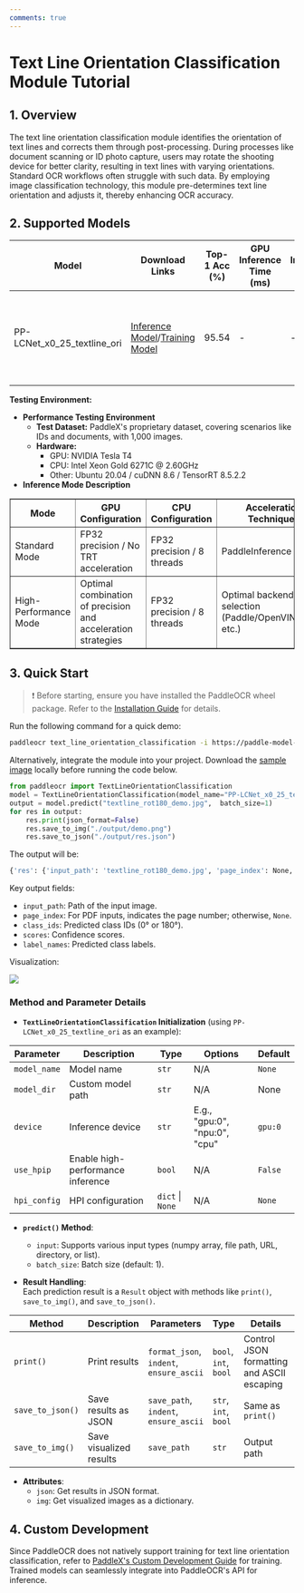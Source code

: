```yaml
---
comments: true
---
```


# Text Line Orientation Classification Module Tutorial

## 1. Overview  
The text line orientation classification module identifies the orientation of text lines and corrects them through post-processing. During processes like document scanning or ID photo capture, users may rotate the shooting device for better clarity, resulting in text lines with varying orientations. Standard OCR workflows often struggle with such data. By employing image classification technology, this module pre-determines text line orientation and adjusts it, thereby enhancing OCR accuracy.

## 2. Supported Models  

<table>
<thead>
<tr>
<th>Model</th>
<th>Download Links</th>
<th>Top-1 Acc (%)</th>
<th>GPU Inference Time (ms)</th>
<th>CPU Inference Time (ms)</th>
<th>Model Size (M)</th>
<th>Description</th>
</tr>
</thead>
<tbody>
<tr>
<td>PP-LCNet_x0_25_textline_ori</td><td><a href="https://paddle-model-ecology.bj.bcebos.com/paddlex/official_inference_model/paddle3.0.0/PP-LCNet_x0_25_textline_ori_infer.tar">Inference Model</a>/<a href="https://paddle-model-ecology.bj.bcebos.com/paddlex/official_pretrained_model/PP-LCNet_x0_25_textline_ori_pretrained.pdparams">Training Model</a></td>
<td>95.54</td>
<td>-</td>
<td>-</td>
<td>0.32</td>
<td>A text line classification model based on PP-LCNet_x0_25, with two classes: 0° and 180°.</td>
</tr>
</tbody>
</table>

<strong>Testing Environment:</strong>

  <ul>
      <li><b>Performance Testing Environment</b>
          <ul>
              <li><strong>Test Dataset:</strong> PaddleX's proprietary dataset, covering scenarios like IDs and documents, with 1,000 images.</li>
              <li><strong>Hardware:</strong>
                  <ul>
                      <li>GPU: NVIDIA Tesla T4</li>
                      <li>CPU: Intel Xeon Gold 6271C @ 2.60GHz</li>
                      <li>Other: Ubuntu 20.04 / cuDNN 8.6 / TensorRT 8.5.2.2</li>
                  </ul>
              </li>
          </ul>
      </li>
      <li><b>Inference Mode Description</b></li>
  </ul>


<table border="1">
    <thead>
        <tr>
            <th>Mode</th>
            <th>GPU Configuration</th>
            <th>CPU Configuration</th>
            <th>Acceleration Techniques</th>
        </tr>
    </thead>
    <tbody>
        <tr>
            <td>Standard Mode</td>
            <td>FP32 precision / No TRT acceleration</td>
            <td>FP32 precision / 8 threads</td>
            <td>PaddleInference</td>
        </tr>
        <tr>
            <td>High-Performance Mode</td>
            <td>Optimal combination of precision and acceleration strategies</td>
            <td>FP32 precision / 8 threads</td>
            <td>Optimal backend selection (Paddle/OpenVINO/TRT, etc.)</td>
        </tr>
    </tbody>
</table>

## 3. Quick Start  

> ❗ Before starting, ensure you have installed the PaddleOCR wheel package. Refer to the [Installation Guide](../installation.en.md) for details.  

Run the following command for a quick demo:  

```bash
paddleocr text_line_orientation_classification -i https://paddle-model-ecology.bj.bcebos.com/paddlex/imgs/demo_image/textline_rot180_demo.jpg
```  

Alternatively, integrate the module into your project. Download the [sample image](https://paddle-model-ecology.bj.bcebos.com/paddlex/imgs/demo_image/textline_rot180_demo.jpg) locally before running the code below.  

```python
from paddleocr import TextLineOrientationClassification
model = TextLineOrientationClassification(model_name="PP-LCNet_x0_25_textline_ori")
output = model.predict("textline_rot180_demo.jpg",  batch_size=1)
for res in output:
    res.print(json_format=False)
    res.save_to_img("./output/demo.png")
    res.save_to_json("./output/res.json")
```  

The output will be:  

```bash
{'res': {'input_path': 'textline_rot180_demo.jpg', 'page_index': None, 'class_ids': array([1], dtype=int32), 'scores': array([1.], dtype=float32), 'label_names': ['180_degree']}}
```  

Key output fields:  
- `input_path`: Path of the input image.  
- `page_index`: For PDF inputs, indicates the page number; otherwise, `None`.  
- `class_ids`: Predicted class IDs (0° or 180°).  
- `scores`: Confidence scores.  
- `label_names`: Predicted class labels.  

Visualization:  

<img src="https://raw.githubusercontent.com/cuicheng01/PaddleX_doc_images/refs/heads/main/images/modules/textline_ori_classification/textline_rot180_demo_res.jpg">  

### Method and Parameter Details  

* **`TextLineOrientationClassification` Initialization** (using `PP-LCNet_x0_25_textline_ori` as an example):  

<table>
<thead>
<tr>
<th>Parameter</th>
<th>Description</th>
<th>Type</th>
<th>Options</th>
<th>Default</th>
</tr>
</thead>
<tr>
<td><code>model_name</code></td>
<td>Model name</td>
<td><code>str</code></td>
<td>N/A</td>
<td><code>None</code></td>
</tr>
<tr>
<td><code>model_dir</code></td>
<td>Custom model path</td>
<td><code>str</code></td>
<td>N/A</td>
<td>None</td>
</tr>
<tr>
<td><code>device</code></td>
<td>Inference device</td>
<td><code>str</code></td>
<td>E.g., "gpu:0", "npu:0", "cpu"</td>
<td><code>gpu:0</code></td>
</tr>
<tr>
<td><code>use_hpip</code></td>
<td>Enable high-performance inference</td>
<td><code>bool</code></td>
<td>N/A</td>
<td><code>False</code></td>
</tr>
<tr>
<td><code>hpi_config</code></td>
<td>HPI configuration</td>
<td><code>dict</code> | <code>None</code></td>
<td>N/A</td>
<td><code>None</code></td>
</tr>
</table>

* **`predict()` Method**:  
  - `input`: Supports various input types (numpy array, file path, URL, directory, or list).  
  - `batch_size`: Batch size (default: 1).  

* **Result Handling**:  
  Each prediction result is a `Result` object with methods like `print()`, `save_to_img()`, and `save_to_json()`.  

<table>
<thead>
<tr>
<th>Method</th>
<th>Description</th>
<th>Parameters</th>
<th>Type</th>
<th>Details</th>
<th>Default</th>
</tr>
</thead>
<tr>
<td><code>print()</code></td>
<td>Print results</td>
<td><code>format_json</code>, <code>indent</code>, <code>ensure_ascii</code></td>
<td><code>bool</code>, <code>int</code>, <code>bool</code></td>
<td>Control JSON formatting and ASCII escaping</td>
<td><code>True</code>, 4, <code>False</code></td>
</tr>
<tr>
<td><code>save_to_json()</code></td>
<td>Save results as JSON</td>
<td><code>save_path</code>, <code>indent</code>, <code>ensure_ascii</code></td>
<td><code>str</code>, <code>int</code>, <code>bool</code></td>
<td>Same as <code>print()</code></td>
<td>N/A, 4, <code>False</code></td>
</tr>
<tr>
<td><code>save_to_img()</code></td>
<td>Save visualized results</td>
<td><code>save_path</code></td>
<td><code>str</code></td>
<td>Output path</td>
<td>N/A</td>
</tr>
</table>

* **Attributes**:  
  - `json`: Get results in JSON format.  
  - `img`: Get visualized images as a dictionary.  

## 4. Custom Development  

Since PaddleOCR does not natively support training for text line orientation classification, refer to [PaddleX's Custom Development Guide](https://paddlepaddle.github.io/PaddleX/latest/en/module_usage/tutorials/ocr_modules/textline_orientation_classification.html#iv-custom-development) for training. Trained models can seamlessly integrate into PaddleOCR's API for inference.
